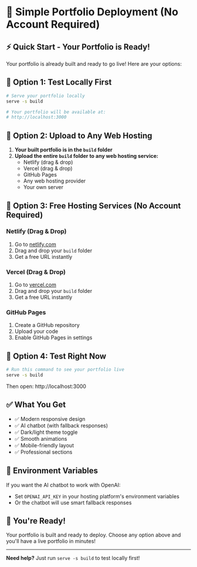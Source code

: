 # 🚀 Simple Portfolio Deployment (No Account Required)

## ⚡ Quick Start - Your Portfolio is Ready!

Your portfolio is already built and ready to go live! Here are your options:

## 🎯 **Option 1: Test Locally First**

```bash
# Serve your portfolio locally
serve -s build

# Your portfolio will be available at:
# http://localhost:3000
```

## 🎯 **Option 2: Upload to Any Web Hosting**

1. **Your built portfolio is in the `build` folder**
2. **Upload the entire `build` folder to any web hosting service:**
   - Netlify (drag & drop)
   - Vercel (drag & drop)
   - GitHub Pages
   - Any web hosting provider
   - Your own server

## 🎯 **Option 3: Free Hosting Services (No Account Required)**

### **Netlify (Drag & Drop)**
1. Go to [netlify.com](https://netlify.com)
2. Drag and drop your `build` folder
3. Get a free URL instantly

### **Vercel (Drag & Drop)**
1. Go to [vercel.com](https://vercel.com)
2. Drag and drop your `build` folder
3. Get a free URL instantly

### **GitHub Pages**
1. Create a GitHub repository
2. Upload your code
3. Enable GitHub Pages in settings

## 🎯 **Option 4: Test Right Now**

```bash
# Run this command to see your portfolio live
serve -s build
```

Then open: http://localhost:3000

## ✅ **What You Get**

- ✅ Modern responsive design
- ✅ AI chatbot (with fallback responses)
- ✅ Dark/light theme toggle
- ✅ Smooth animations
- ✅ Mobile-friendly layout
- ✅ Professional sections

## 🔧 **Environment Variables**

If you want the AI chatbot to work with OpenAI:
- Set `OPENAI_API_KEY` in your hosting platform's environment variables
- Or the chatbot will use smart fallback responses

## 🎉 **You're Ready!**

Your portfolio is built and ready to deploy. Choose any option above and you'll have a live portfolio in minutes!

---

**Need help?** Just run `serve -s build` to test locally first! 